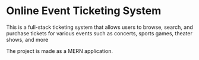 # Online Event Ticketing System

This is a full-stack ticketing system that allows users to browse, search, and purchase tickets for various events such as concerts, sports games, theater shows, and more

The project is made as a MERN application. 
